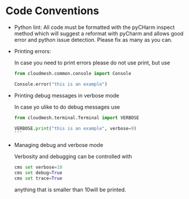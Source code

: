# Code Conventions


* Python lint: All code must be formatted with the pyCHarm inspect method which
  will suggest a reformat with pyCharm and allows good error and python issue
  detection. Please fix as many as you can.

* Printing errors: 

  In case you need to print errors please do not use print, but use

  ```python
  from cloudmesh.common.console import Console

  Console.error("this is an example")
  ```

* Printing debug messages in verbose mode 

  In case yo ulike to do debug messages use

  ````python
  from cloudmesh.terminal.Terminal import VERBOSE

  VERBOSE.print("this is an example", verbose=9)  
  ```

* Managing debug and verbose mode
 
  Verbosity and debugging can be controlled with 
  
  ```python
  cms set verbose=10
  cms set debug=True
  cms set trace=True
  ```

  anything that is smaller than 10will be printed.

